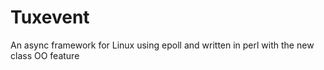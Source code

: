 # Tuxevent
An async framework for Linux using epoll and written in perl with the new class OO feature
